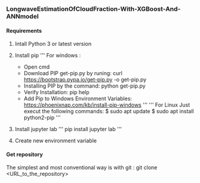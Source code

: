 ### LongwaveEstimationOfCloudFraction-With-XGBoost-And-ANNmodel

#### Requirements
1. Intall Python 3 or latest version

2. Install pip 
'''
For windows : 
	* Open cmd 
	* Download PIP get-pip.py by runing: curl https://bootstrap.pypa.io/get-pip.py -o get-pip.py
	* Installing PIP by the command: python get-pip.py
	* Verify Installation: pip help 
	* Add Pip to Windows Environment Variables: https://phoenixnap.com/kb/install-pip-windows 
'''
'''
	For Linux 
	Just execut the following commands: 
	$ sudo apt update
	$ sudo apt install python2-pip
'''
3. Install jupyter lab
'''
	pip install jupyter lab 
'''
4. Create new environment variable

#### Get repository 
The simplest and most conventional way is with git : git clone <URL_to_the_repository>

